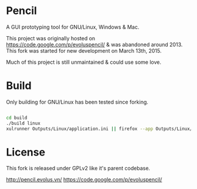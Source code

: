 # Pencil

A GUI prototyping tool for GNU/Linux, Windows & Mac.

This project was originally hosted on https://code.google.com/p/evoluspencil/ &
was abandoned around 2013. This fork was started for new development on March
13th, 2015.

Much of this project is still unmaintained & could use some love.

# Build

Only building for GNU/Linux has been tested since forking.

```bash

cd build
./build linux
xulrunner Outputs/Linux/application.ini || firefox --app Outputs/Linux/application.ini

```

# License

This fork is released under GPLv2 like it's parent codebase.

http://pencil.evolus.vn/
https://code.google.com/p/evoluspencil/
